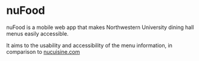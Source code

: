 nuFood
======

nuFood is a mobile web app that makes Northwestern University dining hall menus easily accessible.

It aims to the usability and accessibility of the menu information, in comparison to [nucuisine.com](nucuisine.com)